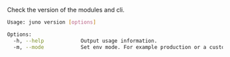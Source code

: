 Check the version of the modules and cli.

```bash
Usage: juno version [options]

Options:
  -h, --help            Output usage information.
  -m, --mode            Set env mode. For example production or a custom string. Default is production.
```
